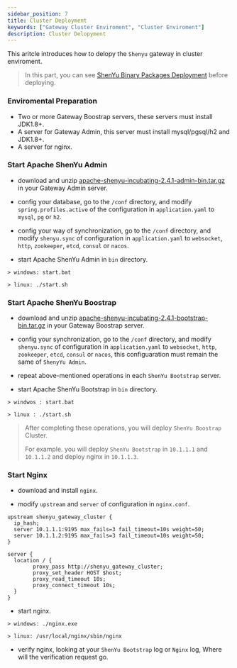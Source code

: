 ```yaml
---
sidebar_position: 7
title: Cluster Deployment
keywords: ["Gateway Cluster Enviroment", "Cluster Enviroment"]
description: Cluster Delopyment
---
```


This aritcle introduces how to delopy the `Shenyu` gateway in cluster enviroment.

> In this part, you can see  [ShenYu Binary Packages Deployment](./deployment-package.md) before deploying.

### Enviromental Preparation

* Two or more Gateway Boostrap servers, these servers must install JDK1.8+.
* A server for Gateway Admin, this server must install mysql/pgsql/h2 and JDK1.8+.
* A server for nginx.

### Start Apache ShenYu Admin

* download and unzip [apache-shenyu-incubating-2.4.1-admin-bin.tar.gz](https://archive.apache.org/dist/incubator/shenyu/2.4.1/apache-shenyu-incubating-2.4.1-admin-bin.tar.gz) in your Gateway Admin server.

* config your database, go to the `/conf` directory, and  modify `spring.profiles.active` of the configuration in `application.yaml` to `mysql`, `pg` or `h2`.

* config your way of synchronization, go to the `/conf` directory, and modify `shenyu.sync` of configuration in `application.yaml` to `websocket`, `http`, `zookeeper`, `etcd`, `consul` or `nacos`.

* start Apache ShenYu Admin in `bin` directory.

```
> windows: start.bat 

> linux: ./start.sh 
```

### Start Apache ShenYu Boostrap

* download and unzip [apache-shenyu-incubating-2.4.1-bootstrap-bin.tar.gz](https://archive.apache.org/dist/incubator/shenyu/2.4.1/apache-shenyu-incubating-2.4.1-bootstrap-bin.tar.gz) in your Gateway Boostrap server.

* config your synchronization, go to the `/conf` directory, and modify `shenyu.sync` of configuration in `application.yaml` to `websocket`, `http`, `zookeeper`, `etcd`, `consul` or `nacos`, this configuaration must remain the same of `ShenyYu Admin`.

* repeat above-mentioned operations in each `ShenYu Bootstrap` server.

* start Apache ShenYu Bootstrap in `bin` directory.

```
> windwos : start.bat 

> linux : ./start.sh 
```

> After completing these operations, you will deploy `ShenYu Boostrap` Cluster.
>
> For example. you will deploy `ShenYu Bootstrap` in `10.1.1.1` and `10.1.1.2` and deploy nginx in `10.1.1.3`.

### Start Nginx

* download and install `nginx`.

* modify `upstream` and `server` of configuration in `nginx.conf`.

```nginx
upstream shenyu_gateway_cluster {
  ip_hash;
  server 10.1.1.1:9195 max_fails=3 fail_timeout=10s weight=50;
  server 10.1.1.2:9195 max_fails=3 fail_timeout=10s weight=50;
}
```

```nginx
server {
  location / {
		proxy_pass http://shenyu_gateway_cluster;
		proxy_set_header HOST $host;
		proxy_read_timeout 10s;
		proxy_connect_timeout 10s;
  }
}
```

* start nginx.

```
> windows: ./nginx.exe

> linux: /usr/local/nginx/sbin/nginx 
```

* verify nginx, looking at your `ShenYu Bootstrap` log or `Nginx` log, Where will the verification request go.
